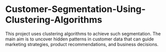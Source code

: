# Customer-Segmentation-Using-Clustering-Algorithms
This project uses clustering algorithms to achieve such segmentation. The main aim is to uncover hidden patterns in customer data that can guide marketing strategies, product recommendations, and business decisions.
